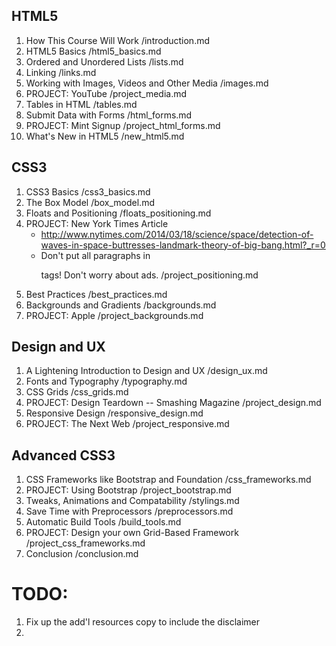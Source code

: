 
## HTML5
1. How This Course Will Work
    /introduction.md
2. HTML5 Basics
    /html5_basics.md
3. Ordered and Unordered Lists
    /lists.md
4. Linking
    /links.md
5. Working with Images, Videos and Other Media
    /images.md
6. PROJECT: YouTube
    /project_media.md
6. Tables in HTML
    /tables.md
7. Submit Data with Forms
    /html_forms.md
9. PROJECT: Mint Signup
    /project_html_forms.md
8. What's New in HTML5
    /new_html5.md

## CSS3
1. CSS3 Basics
    /css3_basics.md
2. The Box Model
    /box_model.md
3. Floats and Positioning
    /floats_positioning.md
4. PROJECT: New York Times Article
    * http://www.nytimes.com/2014/03/18/science/space/detection-of-waves-in-space-buttresses-landmark-theory-of-big-bang.html?_r=0
    * Don't put all paragraphs in <p> tags! Don't worry about ads.
    /project_positioning.md
4. Best Practices
    /best_practices.md
5. Backgrounds and Gradients
    /backgrounds.md
6. PROJECT: Apple
    /project_backgrounds.md


## Design and UX
1. A Lightening Introduction to Design and UX
    /design_ux.md
2. Fonts and Typography
    /typography.md
3. CSS Grids
    /css_grids.md
4. PROJECT: Design Teardown -- Smashing Magazine
    /project_design.md
4. Responsive Design
    /responsive_design.md
5. PROJECT: The Next Web
    /project_responsive.md

## Advanced CSS3
1. CSS Frameworks like Bootstrap and Foundation
    /css_frameworks.md
2. PROJECT: Using Bootstrap
    /project_bootstrap.md
3. Tweaks, Animations and Compatability
    /stylings.md
2. Save Time with Preprocessors
    /preprocessors.md
3. Automatic Build Tools
    /build_tools.md
2. PROJECT: Design your own Grid-Based Framework
    /project_css_frameworks.md
4. Conclusion
    /conclusion.md

# TODO:
1. Fix up the add'l resources copy to include the disclaimer
2. 
